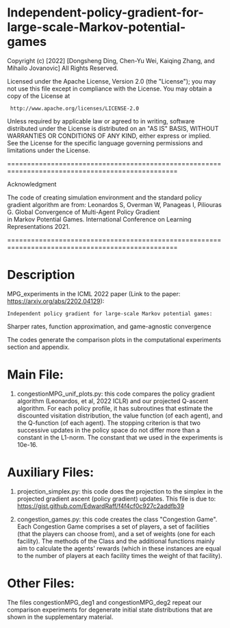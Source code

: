 # Independent-policy-gradient-for-large-scale-Markov-potential-games

Copyright (c) [2022] 
[Dongsheng Ding, Chen-Yu Wei, Kaiqing Zhang, and Mihailo Jovanovic]
All Rights Reserved.

Licensed under the Apache License, Version 2.0 (the "License");
you may not use this file except in compliance with the License.
You may obtain a copy of the License at

     http://www.apache.org/licenses/LICENSE-2.0

Unless required by applicable law or agreed to in writing, software
distributed under the License is distributed on an "AS IS" BASIS,
WITHOUT WARRANTIES OR CONDITIONS OF ANY KIND, either express or implied.
See the License for the specific language governing permissions and
limitations under the License.

=================================================================================================

Acknowledgment

The code of creating simulation environment and the standard policy gradient algorithm are from:
Leonardos S, Overman W, Panageas I, Piliouras G. Global Convergence of Multi-Agent Policy Gradient  
in Markov Potential Games. International Conference on Learning Representations 2021.

=================================================================================================

# Description

MPG_experiments in the ICML 2022 paper (Link to the paper: https://arxiv.org/abs/2202.04129): 

    Independent policy gradient for large-scale Markov potential games: 
   Sharper rates, function approximation, and game-agnostic convergence

The codes generate the comparison plots in the computational experiments section and appendix. 
 
# Main File:

1. congestionMPG_unif_plots.py: this code compares the policy gradient algorithm (Leonardos, et al, 2022 ICLR) and our projected Q-ascent algorithm. For each policy profile, it has subroutines that estimate the discounted visitation distribution, the value function (of each agent), and the Q-function (of each agent). The stopping criterion is that two successive updates in the policy space do not differ more than a constant in the L1-norm. The constant that we used in the experiments is 10e-16.

# Auxiliary Files:

1. projection_simplex.py: this code does the projection to the simplex in the projected gradient ascent (policy gradient) updates.
This file is due to: https://gist.github.com/EdwardRaff/f4f4cf0c927c2addfb39

2. congestion_games.py: this code creates the class "Congestion Game". Each Congestion Game comprises a set of players, a set of facilities (that the players can choose from), and a set of weights (one for each facility). The methods of the Class and the additional functions mainly aim to calculate the agents' rewards (which in these instances are equal to the number of players at each facility times the weight of that facility).

# Other Files:

The files congestionMPG_deg1 and congestionMPG_deg2 repeat our comparison experiments for degenerate initial state distributions that are shown in the supplementary material. 
